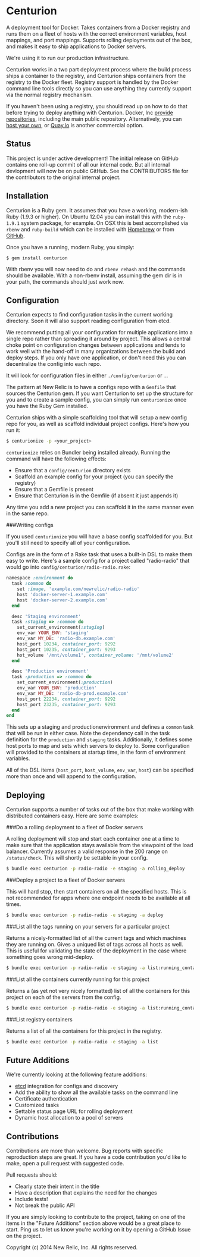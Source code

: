 Centurion
=========

A deployment tool for Docker. Takes containers from a Docker registry and runs
them on a fleet of hosts with the correct environment variables, host mappings,
and port mappings. Supports rolling deployments out of the box, and makes it
easy to ship applications to Docker servers.

We're using it to run our production infrastructure.

Centurion works in a two part deployment process where the build process ships
a container to the registry, and Centurion ships containers from the registry
to the Docker fleet. Registry support is handled by the Docker command line
tools directly so you can use anything they currently support via the normal
registry mechanism.

If you haven't been using a registry, you should read up on how to do that
before trying to deploy anything with Centurion.  Docker, Inc [provide
repositories](https://index.docker.io/), including the main public repository.
Alternatively, you can [host your
own](https://github.com/dotcloud/docker-registry), or
[Quay.io](https://quay.io) is another commercial option.

Status
------

This project is under active development! The initial release on GitHub contains
one roll-up commit of all our internal code. But all internal devlopment will
now be on public GitHub. See the CONTRIBUTORS file for the contributors to the
original internal project.

Installation
------------

Centurion is a Ruby gem. It assumes that you have a working, modern-ish Ruby
(1.9.3 or higher). On Ubuntu 12.04 you can install this with the `ruby-1.9.1`
system package, for example. On OSX this is best accomplished via `rbenv` and
`ruby-build` which can be installed with [Homebrew](http://brew.sh/) or from 
[GitHub](https://github.com/sstephenson/rbenv).

Once you have a running, modern Ruby, you simply:

```
$ gem install centurion
```

With rbenv you will now need to do and `rbenv rehash` and the commands should
be available. With a non-rbenv install, assuming the gem dir is in your path,
the commands should just work now.

Configuration
-------------

Centurion expects to find configuration tasks in the current working directory.
Soon it will also support reading configuration from etcd.

We recommend putting all your configuration for multiple applications into a
single repo rather than spreading it around by project. This allows a central
choke point on configuration changes between applications and tends to work
well with the hand-off in many organizations between the build and deploy
steps. If you only have one application, or don't need this you can
decentralize the config into each repo.

It will look for configuration files in either `./config/centurion` or `.`.

The pattern at New Relic is to have a configs repo with a `Gemfile` that
sources the Centurion gem. If you want Centurion to set up the structure for
you and to create a sample config, you can simply run `centurionize` once you
have the Ruby Gem installed.

Centurion ships with a simple scaffolding tool that will setup a new config repo for
you, as well as scaffold individual project configs. Here's how you run it:

```bash
$ centurionize -p <your_project>
```

`centurionize` relies on Bundler being installed already. Running the command
will have the following effects:

 * Ensure that a `config/centurion` directory exists
 * Scaffold an example config for your project (you can specify the registry)
 * Ensure that a Gemfile is present
 * Ensure that Centurion is in the Gemfile (if absent it just appends it)

Any time you add a new project you can scaffold it in the same manner even
in the same repo.

###Writing configs

If you used `centurionize` you will have a base config scaffolded for you.
But you'll still need to specify all of your configuration.

Configs are in the form of a Rake task that uses a built-in DSL to make them
easy to write. Here's a sample config for a project called "radio-radio" that
would go into `config/centurion/radio-radio.rake`:

```ruby
namespace :environment do
  task :common do
    set :image, 'example.com/newrelic/radio-radio'
    host 'docker-server-1.example.com'
	host 'docker-server-2.example.com'
  end

  desc 'Staging environment'
  task :staging => :common do
	set_current_environment(:staging)
	env_var YOUR_ENV: 'staging'
	env_var MY_DB: 'radio-db.example.com'
    host_port 10234, container_port: 9292
    host_port 10235, container_port: 9293
	hot_volume '/mnt/volume1', container_volume: '/mnt/volume2'
  end

  desc 'Production environment'
  task :production => :common do
	set_current_environment(:production)
	env_var YOUR_ENV: 'production'
	env_var MY_DB: 'radio-db-prod.example.com'
    host_port 22234, container_port: 9292
    host_port 23235, container_port: 9293
  end
end
```

This sets up a staging and productionenvironment and defines a `common` task
that will be run in either case. Note the dependency call in the task
definition for the `production` and `staging` tasks.  Additionally, it defines
some host ports to map and sets which servers to deploy to. Some configuration
will provided to the containers at startup time, in the form of environment
variables.

All of the DSL items (`host_port`, `host_volume`, `env_var`, `host`) can be
specified more than once and will append to the configuration.

Deploying
---------

Centurion supports a number of tasks out of the box that make working with
distributed containers easy.  Here are some examples:

###Do a rolling deployment to a fleet of Docker servers

A rolling deployment will stop and start each container one at a time to make
sure that the application stays available from the viewpoint of the load
balancer.  Currently assumes a valid response in the 200 range on
`/status/check`. This will shortly be settable in your config.

````bash
$ bundle exec centurion -p radio-radio -e staging -a rolling_deploy
````

###Deploy a project to a fleet of Docker servers

This will hard stop, then start containers on all the specified hosts. This
is not recommended for apps where one endpoint needs to be available at all
times.

````bash
$ bundle exec centurion -p radio-radio -e staging -a deploy
````

###List all the tags running on your servers for a particular project

Returns a nicely-formatted list of all the current tags and which machines
they are running on. Gives a uniqued list of tags across all hosts as well.
This is useful for validating the state of the deployment in the case where
something goes wrong mid-deploy.

```bash
$ bundle exec centurion -p radio-radio -e staging -a list:running_container_tags
```

###List all the containers currently running for this project

Returns a (as yet not very nicely formatted) list of all the containers for
this project on each of the servers from the config.

```bash
$ bundle exec centurion -p radio-radio -e staging -a list:running_containers
```

###List registry containers

Returns a list of all the containers for this project in the registry.

````bash
$ bundle exec centurion -p radio-radio -e staging -a list
````

Future Additions
----------------

We're currently looking at the following feature additions:

 * [etcd](https://github.com/coreos/etcd) integration for configs and discovery
 * Add the ability to show all the available tasks on the command line
 * Certificate authentication
 * Customized tasks
 * Settable status page URL for rolling deployment
 * Dynamic host allocation to a pool of servers

Contributions
-------------

Contributions are more than welcome. Bug reports with specific reproduction
steps are great. If you have a code contribution you'd like to make, open a
pull request with suggested code.

Pull requests should:

 * Clearly state their intent in the title
 * Have a description that explains the need for the changes
 * Include tests!
 * Not break the public API

If you are simply looking to contribute to the project, taking on one of the
items in the "Future Additions" section above would be a great place to start.
Ping us to let us know you're working on it by opening a GitHub Issue on the
project.

Copyright (c) 2014 New Relic, Inc. All rights reserved.
